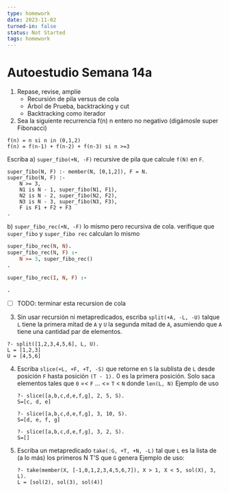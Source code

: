 ```yaml
---
type: homework
date: 2023-11-02
turned-in: false
status: Not Started
tags: homework
---
```

#  Autoestudio Semana 14a
1. Repase, revise, amplíe
	- Recursión de pila versus de cola
	- Árbol de Prueba, backtracking y cut
	- Backtracking como iterador
2. Sea la siguiente recurrencia f(n) n entero no negativo (digámosle super Fibonacci)
```
f(n) = n si n in (0,1,2)
f(n) = f(n-1) + f(n-2) + f(n-3) si n >=3
```
Escriba
a) `super_fibo(+N, -F)` recursive de pila que calcule `f(N)` en `F`.
```
super_fibo(N, F) :- member(N, [0,1,2]), F = N.
super_fibo(N, F) :- 
	N >= 3,
	N1 is N - 1, super_fibo(N1, F1),
	N2 is N - 2, super_fibo(N2, F2),
	N3 is N - 3, super_fibo(N3, F3),
	F is F1 + F2 + F3
.
```
b) `super_fibo_rec(+N, -F)` lo mismo pero recursiva de cola. verifique que `super_fibo` y `super_fibo rec` calculan lo mismo
```prolog
super_fibo_rec(N, N).
super_fibo_rec(N, F) :- 
	N >= 3, super_fibo_rec()
.

super_fibo_rec(I, N, F) :-
	
.
```
- [ ] TODO: terminar esta recursion de cola

3. Sin usar recursión ni metapredicados, escriba `split(+A, -L, -U)` talque `L` tiene la primera mitad de `A` y `U` la segunda mitad de `A`, asumiendo que `A` tiene una cantidad par de elementos.
```
?- split([1,2,3,4,5,6], L, U).
L = [1,2,3]
U = [4,5,6]
```
4. Escriba `slice(+L, +F, +T, -S)` que retorne en `S` la sublista de `L` desde posición `F` hasta posición `(T - 1).` 0 es la primera posición. Solo saca elementos tales que `0` =< `F` ... <= `T` < `N` donde `len(L, N)`
	Ejemplo de uso
	```
	?- slice([a,b,c,d,e,f,g], 2, 5, S).
	S=[c, d, e]

	?- slice([a,b,c,d,e,f,g], 3, 10, S).
	S=[d, e, f, g]

	?- slice([a,b,c,d,e,f,g], 3, 2, S).
	S=[]
	```

5. Escriba un metapredicado `take(:G, +T, +N, -L)` tal que `L` es la lista de (a lo más) los primeros N T'S que `G` genera
	Ejemplo de uso:
	```
	?- take(member(X, [-1,0,1,2,3,4,5,6,7]), X > 1, X < 5, sol(X), 3, L).
	L = [sol(2), sol(3), sol(4)]
	```
	